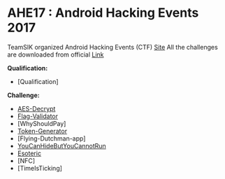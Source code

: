 # AHE17 : Android Hacking Events 2017
TeamSIK organized Android Hacking Events (CTF) [Site](https://team-sik.org/ahe17-overview/)
All the challenges are downloaded from official [Link](https://team-sik.org/ahe17-challenges/)

**Qualification:**
 * [Qualification]

**Challenge:**
 * [AES-Decrypt](AES-Decrypt)
 * [Flag-Validator](Flag-Validator)
 * [WhyShouldPay]
 * [Token-Generator](Token-Generator)
 * [Flying-Dutchman-app]
 * [YouCanHideButYouCannotRun](YouCanHideButYouCannotRun)
 * [Esoteric](Esoteric)
 * [NFC]
 * [TimeIsTicking]
